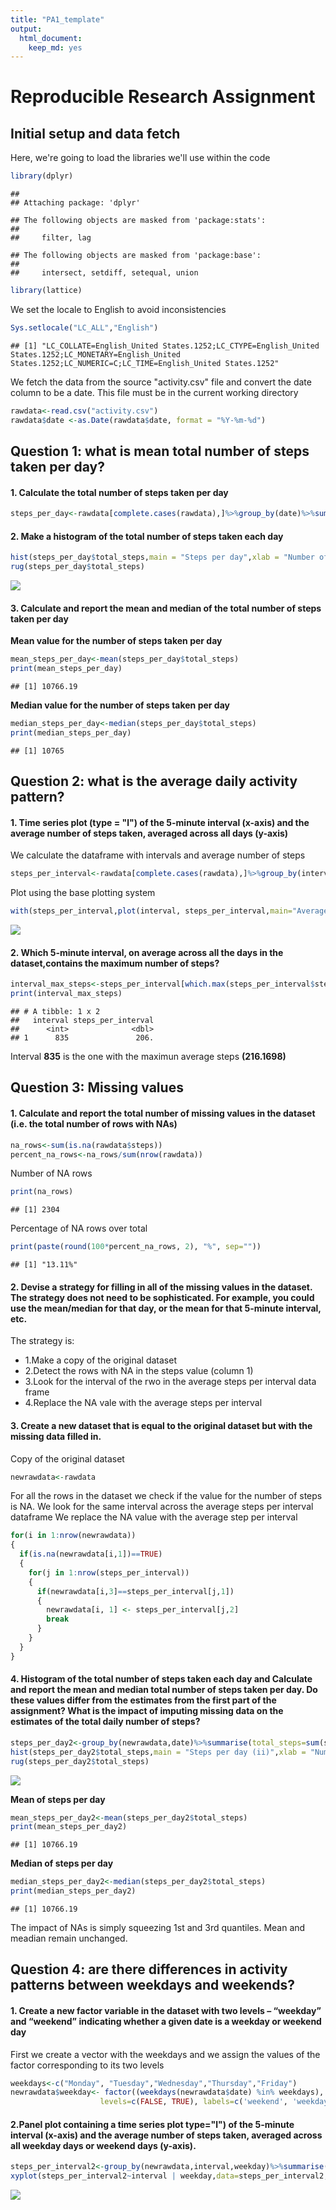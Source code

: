 ```yaml
---
title: "PA1_template"
output: 
  html_document: 
    keep_md: yes
---
```




Reproducible Research Assignment
========================

## Initial setup and data fetch
Here, we're going to load the libraries we'll use within the code


```r
library(dplyr)
```

```
## 
## Attaching package: 'dplyr'
```

```
## The following objects are masked from 'package:stats':
## 
##     filter, lag
```

```
## The following objects are masked from 'package:base':
## 
##     intersect, setdiff, setequal, union
```

```r
library(lattice)
```

We set the locale to English to avoid inconsistencies  

```r
Sys.setlocale("LC_ALL","English")
```

```
## [1] "LC_COLLATE=English_United States.1252;LC_CTYPE=English_United States.1252;LC_MONETARY=English_United States.1252;LC_NUMERIC=C;LC_TIME=English_United States.1252"
```

We fetch the data from the source "activity.csv" file and convert the date column to be a date. 
This file must be in the current working directory

```r
rawdata<-read.csv("activity.csv")
rawdata$date <-as.Date(rawdata$date, format = "%Y-%m-%d")
```

## Question 1: what is mean total number of steps taken per day?  
#### 1. Calculate the total number of steps taken per day

```r
steps_per_day<-rawdata[complete.cases(rawdata),]%>%group_by(date)%>%summarise(total_steps=sum(steps,na.rm=TRUE))
```
#### 2. Make a histogram of the total number of steps taken each day  

```r
hist(steps_per_day$total_steps,main = "Steps per day",xlab = "Number of steps", ylab = "Frequency",col=3,breaks=50)
rug(steps_per_day$total_steps)
```

![](PA1_template_files/figure-html/hist_steps_per_day-1.png)<!-- -->

#### 3. Calculate and report the mean and median of the total number of steps taken per day  
**Mean value for the number of steps taken per day**

```r
mean_steps_per_day<-mean(steps_per_day$total_steps)
print(mean_steps_per_day)
```

```
## [1] 10766.19
```
**Median value for the number of steps taken per day**

```r
median_steps_per_day<-median(steps_per_day$total_steps)
print(median_steps_per_day)
```

```
## [1] 10765
```

## Question 2: what is the average daily activity pattern?

#### 1. Time series plot (type = "l") of the 5-minute interval (x-axis) and the average number of steps taken, averaged across all days (y-axis)

We calculate the dataframe with intervals and average number of steps

```r
steps_per_interval<-rawdata[complete.cases(rawdata),]%>%group_by(interval)%>%summarise(steps_per_interval=mean(steps,na.rm=TRUE))
```
Plot using the base plotting system

```r
with(steps_per_interval,plot(interval, steps_per_interval,main="Average steps per time interval", type="l"))
```

![](PA1_template_files/figure-html/plot_steps_per_interval-1.png)<!-- -->

#### 2. Which 5-minute interval, on average across all the days in the dataset,contains the maximum number of steps?

```r
interval_max_steps<-steps_per_interval[which.max(steps_per_interval$steps_per_interval),]
print(interval_max_steps)
```

```
## # A tibble: 1 x 2
##   interval steps_per_interval
##      <int>              <dbl>
## 1      835               206.
```
   
Interval **835** is the one with the maximun average steps **(216.1698)**


## Question 3: Missing values
#### 1. Calculate and report the total number of missing values in the dataset (i.e. the total number of rows with NAs)

```r
na_rows<-sum(is.na(rawdata$steps))
percent_na_rows<-na_rows/sum(nrow(rawdata))
```
Number of NA rows

```r
print(na_rows)
```

```
## [1] 2304
```
Percentage of NA rows over total

```r
print(paste(round(100*percent_na_rows, 2), "%", sep=""))
```

```
## [1] "13.11%"
```
#### 2. Devise a strategy for filling in all of the missing values in the dataset. The strategy does not need to be sophisticated. For example, you could use the mean/median for that day, or the mean for that 5-minute interval, etc.

The strategy is:  
- 1.Make a copy of the original dataset  
- 2.Detect the rows with NA in the steps value (column 1)  
- 3.Look for the interval of the rwo in the average steps per interval data frame  
- 4.Replace the NA vale with the average steps per interval  

#### 3. Create a new dataset that is equal to the original dataset but with the missing data filled in.

Copy of the original dataset

```r
newrawdata<-rawdata
```
For all the rows in the dataset we check if the value for the number of steps is NA.
We look for the same interval across the average steps per interval dataframe
We replace the NA value with the average step per interval

```r
for(i in 1:nrow(newrawdata))
{
  if(is.na(newrawdata[i,1])==TRUE)
  {
    for(j in 1:nrow(steps_per_interval))
    {
      if(newrawdata[i,3]==steps_per_interval[j,1])
      {
        newrawdata[i, 1] <- steps_per_interval[j,2]
        break 
      }
    }
  }
}
```

#### 4. Histogram of the total number of steps taken each day and Calculate and report the mean and median total number of steps taken per day. Do these values differ from the estimates from the first part of the assignment? What is the impact of imputing missing data on the estimates of the total daily number of steps?

```r
steps_per_day2<-group_by(newrawdata,date)%>%summarise(total_steps=sum(steps,na.rm=TRUE))
hist(steps_per_day2$total_steps,main = "Steps per day (ii)",xlab = "Number of steps", ylab = "Frequency",col=3,breaks=50)
rug(steps_per_day2$total_steps)
```

![](PA1_template_files/figure-html/hist_number_of_steps_per_day_wo_NAs-1.png)<!-- -->

**Mean of steps per day**

```r
mean_steps_per_day2<-mean(steps_per_day2$total_steps)
print(mean_steps_per_day2)
```

```
## [1] 10766.19
```
**Median of steps per day**

```r
median_steps_per_day2<-median(steps_per_day2$total_steps)
print(median_steps_per_day2)
```

```
## [1] 10766.19
```

The impact of NAs is simply squeezing 1st and 3rd quantiles. Mean and meadian remain unchanged.


## Question 4: are there differences in activity patterns between weekdays and weekends?

#### 1. Create a new factor variable in the dataset with two levels – “weekday” and “weekend” indicating whether a given date is a weekday or weekend day

First we create a vector with the weekdays and we assign the values of the factor corresponding to its two levels

```r
weekdays<-c("Monday", "Tuesday","Wednesday","Thursday","Friday")
newrawdata$weekday<- factor((weekdays(newrawdata$date) %in% weekdays),
                    levels=c(FALSE, TRUE), labels=c('weekend', 'weekday'))
```
#### 2.Panel plot containing a time series plot type="l") of the 5-minute interval (x-axis) and the average number of steps taken, averaged across all weekday days or weekend days (y-axis).

```r
steps_per_interval2<-group_by(newrawdata,interval,weekday)%>%summarise(steps_per_interval2=mean(steps,na.rm=TRUE))
xyplot(steps_per_interval2~interval | weekday,data=steps_per_interval2,layout=c(1,2),type="l",ylab = "Number of steps",xlab="Interval")
```

![](PA1_template_files/figure-html/plot_steps_inteval_split_by_weekday-1.png)<!-- -->

